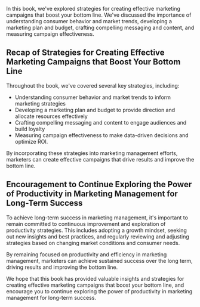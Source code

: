 
In this book, we've explored strategies for creating effective marketing campaigns that boost your bottom line. We've discussed the importance of understanding consumer behavior and market trends, developing a marketing plan and budget, crafting compelling messaging and content, and measuring campaign effectiveness.

Recap of Strategies for Creating Effective Marketing Campaigns that Boost Your Bottom Line
------------------------------------------------------------------------------------------

Throughout the book, we've covered several key strategies, including:

* Understanding consumer behavior and market trends to inform marketing strategies
* Developing a marketing plan and budget to provide direction and allocate resources effectively
* Crafting compelling messaging and content to engage audiences and build loyalty
* Measuring campaign effectiveness to make data-driven decisions and optimize ROI.

By incorporating these strategies into marketing management efforts, marketers can create effective campaigns that drive results and improve the bottom line.

Encouragement to Continue Exploring the Power of Productivity in Marketing Management for Long-Term Success
-----------------------------------------------------------------------------------------------------------

To achieve long-term success in marketing management, it's important to remain committed to continuous improvement and exploration of productivity strategies. This includes adopting a growth mindset, seeking out new insights and best practices, and regularly reviewing and adjusting strategies based on changing market conditions and consumer needs.

By remaining focused on productivity and efficiency in marketing management, marketers can achieve sustained success over the long term, driving results and improving the bottom line.

We hope that this book has provided valuable insights and strategies for creating effective marketing campaigns that boost your bottom line, and encourage you to continue exploring the power of productivity in marketing management for long-term success.